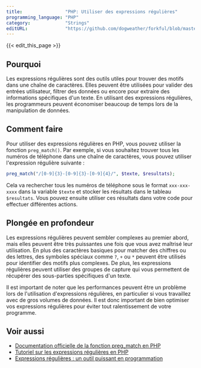 ```yaml
---
title:                "PHP: Utiliser des expressions régulières"
programming_language: "PHP"
category:             "Strings"
editURL:              "https://github.com/dogweather/forkful/blob/master/content/fr/php/using-regular-expressions.md"
---
```


{{< edit_this_page >}}

## Pourquoi

Les expressions régulières sont des outils utiles pour trouver des motifs dans une chaîne de caractères. Elles peuvent être utilisées pour valider des entrées utilisateur, filtrer des données ou encore pour extraire des informations spécifiques d'un texte. En utilisant des expressions régulières, les programmeurs peuvent économiser beaucoup de temps lors de la manipulation de données.

## Comment faire

Pour utiliser des expressions régulières en PHP, vous pouvez utiliser la fonction `preg_match()`. Par exemple, si vous souhaitez trouver tous les numéros de téléphone dans une chaîne de caractères, vous pouvez utiliser l'expression régulière suivante :

```PHP
preg_match("/[0-9]{3}-[0-9]{3}-[0-9]{4}/", $texte, $resultats);
```

Cela va rechercher tous les numéros de téléphone sous le format `xxx-xxx-xxxx` dans la variable `$texte` et stocker les résultats dans le tableau `$resultats`. Vous pouvez ensuite utiliser ces résultats dans votre code pour effectuer différentes actions.

## Plongée en profondeur

Les expressions régulières peuvent sembler complexes au premier abord, mais elles peuvent être très puissantes une fois que vous avez maîtrisé leur utilisation. En plus des caractères basiques pour matcher des chiffres ou des lettres, des symboles spéciaux comme `?`, `+` ou `*` peuvent être utilisés pour identifier des motifs plus complexes. De plus, les expressions régulières peuvent utiliser des groupes de capture qui vous permettent de récupérer des sous-parties spécifiques d'un texte.

Il est important de noter que les performances peuvent être un problème lors de l'utilisation d'expressions régulières, en particulier si vous travaillez avec de gros volumes de données. Il est donc important de bien optimiser vos expressions régulières pour éviter tout ralentissement de votre programme.

## Voir aussi

- [Documentation officielle de la fonction preg_match en PHP](https://www.php.net/manual/fr/function.preg-match.php)
- [Tutoriel sur les expressions régulières en PHP](https://www.tutorialspoint.com/php/php_regular_expression.htm)
- [Expressions régulières : un outil puissant en programmation](https://www.poeme-oslo.com/ressources/guides/are/expressions-regulieres/)